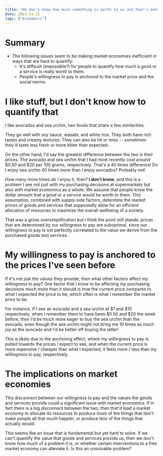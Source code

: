 ```yaml
---
title: "We don't know how much something is worth to us and that's making market economies inefficient"
date: 2023-11-11
tags: ["Economics"]
---
```

# Summary
- The following issues seem to be making market economies inefficient in ways that are hard to quantify:
    - It's difficult (impossible?) for people to quantify how much a good or a service is really worth to them.
    - People's willingness to pay is anchored to the market price and the social norms.

# I like stuff, but I don't know how to quantify that
I like avocados and sea urchin, two foods that share a few similarities.

They go well with soy sauce, wasabi, and white rice. They both have rich tastes and creamy textures. They can also be hit or miss -- sometimes they'd taste less fresh or more bitter than expected.

On the other hand, I'd say the greatest difference between the two is their prices. The avocado and sea urchin that I had most recently cost around $0.50 and $20 per 100 grams, respectively. That's a 40 times difference! Do I enjoy sea urchin 40 times more than I enjoy avocados? Probably not!

How many more times *do* I enjoy it, then? **I don't know**, and this is a problem I see not just with my purchasing decisions at supermarkets but also with market economics as a whole. We assume that people know the dollar amount that a good or a service would be worth to them. This assumption, combined with supply-side factors, determine the market prices of goods and services that supposedly allow for an efficient allocation of resources to maximize the overall wellbeing of a society.

That was a gross oversimplification but I think the point still stands: prices that are determined by our willingness to pay are suboptimal, since our willingness to pay is not perfectly correlated to the value we derive from the purchased goods and services.

# My willingness to pay is anchored to the prices I've seen before
If it's not just the values they provide, then what other factors affect my willingness to pay? One factor that I know to be affecting my purchasing decisions much more than it should is how the current price compares to what I expected the price to be, which often is what I remember the market price to be.

For instance, if I see an avocado and a sea urchin at $1 and $10 respectively, when I remember them to have been $0.50 and $20 the week before, then I'd be much more eager to buy the sea urchin than the avocado, even though the sea urchin might not bring me 10 times as much joy as the avocado and I'd be better off buying the latter!

This is likely due to the anchoring effect, where my willingness to pay is pulled towards the prices I expect to see, and when the current price is more expensive / cheaper than what I expected, it feels more / less than my willingness to pay, respectively.

# The implications on market economies
This disconnect between our willingness to pay and the values the goods and services provide could a significant issue with market economics. If in fact there is a big disconnect between the two, then that'd lead a market economy to allocate its resources to produce more of the things that don't make people all that much happier, or produce less of the things that actually would.

This seems like an issue that is fundamental but yet hard to solve. If we can't quantify the value that goods and services provide us, then we don't know how much of a problem it is, or whether certain interventions to a free market economy can alleviate it. Is this an unsolvable problem?
